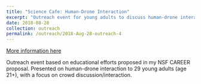 ```yaml
---
title: "Science Cafe: Human-Drone Interaction"
excerpt: "Outreach event for young adults to discuss human-drone interactions."
date: 2018-08-28
collection: outreach
permalink: /outreach/2018-Aug-28-outreach-4
---
```


[More information here](https://newsroom.unl.edu/announce/cse/8380/47860)

Outreach event based on educational efforts proposed in my NSF CAREER proposal. Presented on human-drone interaction to 29 young adults (age 21+), with a focus on crowd discussion/interaction. 
